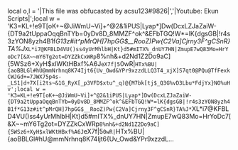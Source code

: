 local o,l = '|This file was obfucasted by acsu123#9826|','|Youtube: Ekun Scripts|';local w = 'K3=KL+!e9T[oK+~@JiWmU~Vi]+^@2&1iPUS|Lyap*]Dw(DcxLZJaZaiW-{DT9a2tUppaOqqBnTYb=0yDv8D_8MMZF^ok^&EFbTGQ!W*=lK{dgsGB|!r4s3zYON8yzh4B1f*G13z#it^pMrQH]7hpGG$__RooZ)Pw{C2Va]Cjrny3F^gCSnR}TA%J*`XL*i7@KFBLD4VU()ss4yUrMhlbH|Kt}d5#mITX%_dnUY7HN|ZmupE7wQ83Mo=HrYoDc7[&X~~mY6Tg2ot=DYZZkCxWRp`8%nh&+d2Nd1Z2Do9aC]{5WSz6+XyH$xlWKtHBxf%A6J`eX7f|5`0wR|`HTx%BU|{aoBBLGl#hU@mmNrhnq8K74Ijt6{Uv_Owd&YPr9xzzdLLQ3T4_xjX]S7qt0@PQu@TfFexkCWJGd+=7JWX75p4s-_LS1|d+7X[i2ts~&1G_RyX[_p3VFD$xtu^_q)@{M7bk[tj$_Q3G%vD3Lbu*FdjYx}NO%uHv';local w = 'K3=KL+!e9T[oK+~@JiWmU~Vi]+^@2&1iPUS|Lyap*]Dw(DcxLZJaZaiW-{DT9a2tUppaOqqBnTYb=0yDv8D_8MMZF^ok^&EFbTGQ!W*=lK{dgsGB|!r4s3zYON8yzh4B1f*G13z#it^pMrQH]7hpGG$__RooZ)Pw{C2Va]Cjrny3F^gCSnR}TA%J*`XL*i7@KFBLD4VU()ss4yUrMhlbH|Kt}d5#mITX%_dnUY7HN|ZmupE7wQ83Mo=HrYoDc7[&X~~mY6Tg2ot=DYZZkCxWRp`8%nh&+d2Nd1Z2Do9aC]{5WSz6+XyH$xlWKtHBxf%A6J`eX7f|5`0wR|`HTx%BU|{aoBBLGl#hU@mmNrhnq8K74Ijt6{Uv_Owd&YPr9xzzdL…
